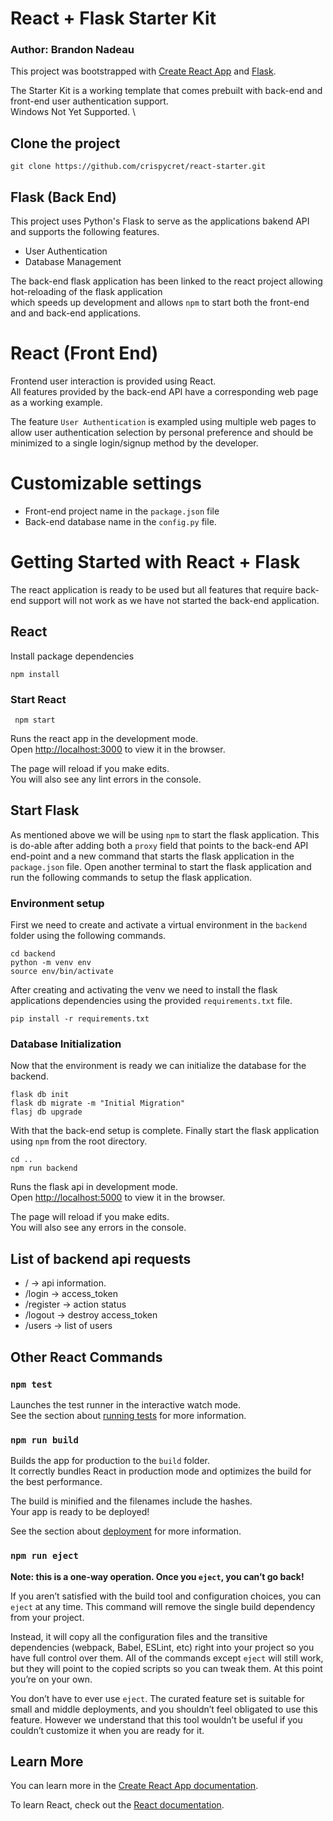 

# React + Flask Starter Kit

### Author: Brandon Nadeau

This project was bootstrapped with [Create React App](https://github.com/facebook/create-react-app) and [Flask]().

The Starter Kit is a working template that comes prebuilt with back-end and front-end user authentication support.
\
Windows Not Yet Supported.
\

## Clone the project
```
git clone https://github.com/crispycret/react-starter.git
```


## Flask (Back End)
This project uses Python's Flask to serve as the applications bakend API and supports the following features. 

<!-- Create a Table here -->    
* User Authentication
* Database Management

The back-end flask application has been linked to the react project allowing hot-reloading of the flask application \
which speeds up development and allows `npm` to start both the front-end and and back-end applications.



# React (Front End)

Frontend user interaction is provided using React. \
All features provided by the back-end API have a corresponding web page as a working example.

The feature `User Authentication` is exampled using multiple web pages to allow user authentication selection by personal preference and should be minimized to a single login/signup method by the developer.


# Customizable settings

* Front-end project name in the `package.json` file
* Back-end database name in the `config.py` file.


# Getting Started with React + Flask

The react application is ready to be used but all features that require back-end support will not work as we have not started the back-end application.

## React
Install package dependencies
```
npm install
```

### Start React
```
 npm start
```

Runs the react app in the development mode.\
Open [http://localhost:3000](http://localhost:3000) to view it in the browser.

The page will reload if you make edits.\
You will also see any lint errors in the console.


## Start Flask

As mentioned above we will be using `npm` to start the flask application. This is do-able after adding both a `proxy` field that points to the back-end API end-point and a new command that starts the flask application in the `package.json` file. Open another terminal to start the flask application and run the following commands to setup the flask application.

### Environment setup
First we need to create and activate a virtual environment in the `backend` folder using the following commands.

```
cd backend
python -m venv env
source env/bin/activate
```

After creating and activating the venv we need to install the flask applications dependencies using the provided `requirements.txt` file.

```
pip install -r requirements.txt
```

### Database Initialization

Now that the environment is ready we can initialize the database for the backend.

```
flask db init
flask db migrate -m "Initial Migration"
flasj db upgrade
```

With that the back-end setup is complete. Finally start the flask application using `npm` from the root directory.

```
cd ..
npm run backend
```

Runs the flask api in development mode.\
Open [http://localhost:5000](http://localhost:5000) to view it in the browser.

The page will reload if you make edits.\
You will also see any errors in the console.


<!-- Table goes here -->
## List of backend api requests

* / -> api information.
* /login -> access_token
* /register -> action status
* /logout -> destroy access_token
* /users -> list of users

## Other React Commands

### `npm test`

Launches the test runner in the interactive watch mode.\
See the section about [running tests](https://facebook.github.io/create-react-app/docs/running-tests) for more information.

### `npm run build`

Builds the app for production to the `build` folder.\
It correctly bundles React in production mode and optimizes the build for the best performance.

The build is minified and the filenames include the hashes.\
Your app is ready to be deployed!

See the section about [deployment](https://facebook.github.io/create-react-app/docs/deployment) for more information.

### `npm run eject`

**Note: this is a one-way operation. Once you `eject`, you can’t go back!**

If you aren’t satisfied with the build tool and configuration choices, you can `eject` at any time. This command will remove the single build dependency from your project.

Instead, it will copy all the configuration files and the transitive dependencies (webpack, Babel, ESLint, etc) right into your project so you have full control over them. All of the commands except `eject` will still work, but they will point to the copied scripts so you can tweak them. At this point you’re on your own.

You don’t have to ever use `eject`. The curated feature set is suitable for small and middle deployments, and you shouldn’t feel obligated to use this feature. However we understand that this tool wouldn’t be useful if you couldn’t customize it when you are ready for it.


## Learn More

You can learn more in the [Create React App documentation](https://facebook.github.io/create-react-app/docs/getting-started).

To learn React, check out the [React documentation](https://reactjs.org/).


<!-- # ============================================================================================================================ -->


